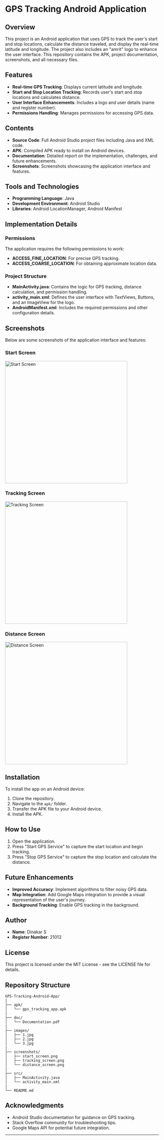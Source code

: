 
# GPS Tracking Android Application

## Overview
This project is an Android application that uses GPS to track the user's start and stop locations, calculate the distance traveled, and display the real-time latitude and longitude. The project also includes an "amrit" logo to enhance the user interface. This repository contains the APK, project documentation, screenshots, and all necessary files.

## Features
- **Real-time GPS Tracking**: Displays current latitude and longitude.
- **Start and Stop Location Tracking**: Records user's start and stop locations and calculates distance.
- **User Interface Enhancements**: Includes a logo and user details (name and register number).
- **Permissions Handling**: Manages permissions for accessing GPS data.

## Contents
- **Source Code**: Full Android Studio project files including Java and XML code.
- **APK**: Compiled APK ready to install on Android devices.
- **Documentation**: Detailed report on the implementation, challenges, and future enhancements.
- **Screenshots**: Screenshots showcasing the application interface and features.

## Tools and Technologies
- **Programming Language**: Java
- **Development Environment**: Android Studio
- **Libraries**: Android LocationManager, Android Manifest

## Implementation Details

### Permissions
The application requires the following permissions to work:
- **ACCESS_FINE_LOCATION**: For precise GPS tracking.
- **ACCESS_COARSE_LOCATION**: For obtaining approximate location data.

### Project Structure
- **MainActivity.java**: Contains the logic for GPS tracking, distance calculation, and permission handling.
- **activity_main.xml**: Defines the user interface with TextViews, Buttons, and an ImageView for the logo.
- **AndroidManifest.xml**: Includes the required permissions and other configuration details.

## Screenshots
Below are some screenshots of the application interface and features:

### Start Screen
<img src="images/1.jpg" alt="Start Screen" width="400">

### Tracking Screen
<img src="images/2.jpg" alt="Tracking Screen" width="400">

### Distance Screen
<img src="images/3.jpg" alt="Distance Screen" width="400">

## Installation
To install the app on an Android device:
1. Clone the repository.
2. Navigate to the `apk/` folder.
3. Transfer the APK file to your Android device.
4. Install the APK.

## How to Use
1. Open the application.
2. Press "Start GPS Service" to capture the start location and begin tracking.
3. Press "Stop GPS Service" to capture the stop location and calculate the distance.

## Future Enhancements
- **Improved Accuracy**: Implement algorithms to filter noisy GPS data.
- **Map Integration**: Add Google Maps integration to provide a visual representation of the user's journey.
- **Background Tracking**: Enable GPS tracking in the background.

## Author
- **Name**: Dinakar S  
- **Register Number**: 21013

## License
This project is licensed under the MIT License - see the LICENSE file for details.

## Repository Structure
```
GPS-Tracking-Android-App/
|
├── apk/
│   └── gps_tracking_app.apk
|
├── doc/
│   └── Documentation.pdf
|
├── images/
│   ├── 1.jpg
│   ├── 2.jpg
│   └── 3.jpg
|
├── screenshots/
│   ├── start_screen.png
│   ├── tracking_screen.png
│   └── distance_screen.png
|
├── src/
│   ├── MainActivity.java
│   └── activity_main.xml
|
└── README.md
```

## Acknowledgments
- Android Studio documentation for guidance on GPS tracking.
- Stack Overflow community for troubleshooting tips.
- Google Maps API for potential future integration.

---
